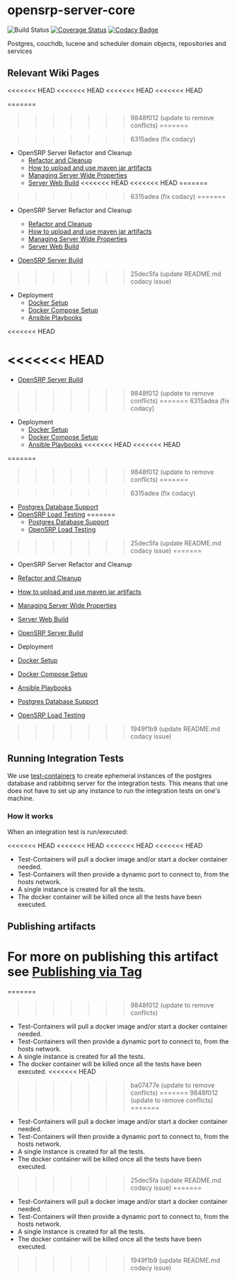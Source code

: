 # opensrp-server-core

![Build Status](https://github.com/opensrp/opensrp-server-core/actions/workflows/ci.yml/badge.svg)
[![Coverage Status](https://coveralls.io/repos/github/opensrp/opensrp-server-core/badge.svg?branch=v2)](https://coveralls.io/github/opensrp/opensrp-server-core?branch=v2)
[![Codacy Badge](https://app.codacy.com/project/badge/Grade/a149805a96c547acaa3bca1d25858e0b)](https://www.codacy.com/gh/opensrp/opensrp-server-core/dashboard?utm_source=github.com&amp;utm_medium=referral&amp;utm_content=OpenSRP/opensrp-server-core&amp;utm_campaign=Badge_Grade)

Postgres, couchdb, lucene and scheduler domain objects, repositories and services

## Relevant Wiki Pages

<<<<<<< HEAD
<<<<<<< HEAD
<<<<<<< HEAD
<<<<<<< HEAD

=======
>>>>>>> 9848f012 (update to remove conflicts)
=======

>>>>>>> 6315adea (fix codacy)
* OpenSRP Server Refactor and Cleanup
  * [Refactor and Cleanup](https://smartregister.atlassian.net/wiki/spaces/Documentation/pages/562659330/OpenSRP+Server+Refactor+and+Clean+up)
  * [How to upload and use maven jar artifacts](https://smartregister.atlassian.net/wiki/spaces/Documentation/pages/564428801/How+to+upload+and+use+maven+jar+artifacts)
  * [Managing Server Wide Properties](https://smartregister.atlassian.net/wiki/spaces/Documentation/pages/602570753/Managing+Server+Wide+Properties)
  * [Server Web Build](https://smartregister.atlassian.net/wiki/spaces/Documentation/pages/616595457/Server+Web+Build)
<<<<<<< HEAD
<<<<<<< HEAD
=======
>>>>>>> 6315adea (fix codacy)
=======
  * OpenSRP Server Refactor and Cleanup
    * [Refactor and Cleanup](https://smartregister.atlassian.net/wiki/spaces/Documentation/pages/562659330/OpenSRP+Server+Refactor+and+Clean+up)
    * [How to upload and use maven jar artifacts](https://smartregister.atlassian.net/wiki/spaces/Documentation/pages/564428801/How+to+upload+and+use+maven+jar+artifacts)
    * [Managing Server Wide Properties](https://smartregister.atlassian.net/wiki/spaces/Documentation/pages/602570753/Managing+Server+Wide+Properties)
    * [Server Web Build](https://smartregister.atlassian.net/wiki/spaces/Documentation/pages/616595457/Server+Web+Build)

  * [OpenSRP Server Build](https://smartregister.atlassian.net/wiki/display/Documentation/OpenSRP+Server+Build)
>>>>>>> 25dec5fa (update README.md codacy issue)

  * Deployment
    * [Docker Setup](https://smartregister.atlassian.net/wiki/display/Documentation/Docker+Setup)
    * [Docker Compose Setup](https://smartregister.atlassian.net/wiki/spaces/Documentation/pages/52690976/Docker+Compose+Setup)
    * [Ansible Playbooks](https://smartregister.atlassian.net/wiki/spaces/Documentation/pages/540901377/Ansible+Playbooks)

<<<<<<< HEAD

<<<<<<< HEAD
=======
* [OpenSRP Server Build](https://smartregister.atlassian.net/wiki/display/Documentation/OpenSRP+Server+Build)
>>>>>>> 9848f012 (update to remove conflicts)
=======
>>>>>>> 6315adea (fix codacy)
* Deployment
  * [Docker Setup](https://smartregister.atlassian.net/wiki/display/Documentation/Docker+Setup)
  * [Docker Compose Setup](https://smartregister.atlassian.net/wiki/spaces/Documentation/pages/52690976/Docker+Compose+Setup)
  * [Ansible Playbooks](https://smartregister.atlassian.net/wiki/spaces/Documentation/pages/540901377/Ansible+Playbooks)
<<<<<<< HEAD
<<<<<<< HEAD


=======
>>>>>>> 9848f012 (update to remove conflicts)
=======


>>>>>>> 6315adea (fix codacy)
* [Postgres Database Support](https://smartregister.atlassian.net/wiki/spaces/Documentation/pages/251068417/Postgres+Database+Support+as+Main+Datastore)
* [OpenSRP Load Testing](https://smartregister.atlassian.net/wiki/spaces/Documentation/pages/268075009/OpenSRP+Load+Testing)
=======
  * [Postgres Database Support](https://smartregister.atlassian.net/wiki/spaces/Documentation/pages/251068417/Postgres+Database+Support+as+Main+Datastore)
  * [OpenSRP Load Testing](https://smartregister.atlassian.net/wiki/spaces/Documentation/pages/268075009/OpenSRP+Load+Testing)
>>>>>>> 25dec5fa (update README.md codacy issue)
=======
*   OpenSRP Server Refactor and Cleanup
  *   [Refactor and Cleanup](https://smartregister.atlassian.net/wiki/spaces/Documentation/pages/562659330/OpenSRP+Server+Refactor+and+Clean+up)
  *   [How to upload and use maven jar artifacts](https://smartregister.atlassian.net/wiki/spaces/Documentation/pages/564428801/How+to+upload+and+use+maven+jar+artifacts)
  *   [Managing Server Wide Properties](https://smartregister.atlassian.net/wiki/spaces/Documentation/pages/602570753/Managing+Server+Wide+Properties)
  *   [Server Web Build](https://smartregister.atlassian.net/wiki/spaces/Documentation/pages/616595457/Server+Web+Build)

  *   [OpenSRP Server Build](https://smartregister.atlassian.net/wiki/display/Documentation/OpenSRP+Server+Build)
*   Deployment
  *   [Docker Setup](https://smartregister.atlassian.net/wiki/display/Documentation/Docker+Setup)
  *   [Docker Compose Setup](https://smartregister.atlassian.net/wiki/spaces/Documentation/pages/52690976/Docker+Compose+Setup)
  *   [Ansible Playbooks](https://smartregister.atlassian.net/wiki/spaces/Documentation/pages/540901377/Ansible+Playbooks)

  *   [Postgres Database Support](https://smartregister.atlassian.net/wiki/spaces/Documentation/pages/251068417/Postgres+Database+Support+as+Main+Datastore)
  *   [OpenSRP Load Testing](https://smartregister.atlassian.net/wiki/spaces/Documentation/pages/268075009/OpenSRP+Load+Testing)
>>>>>>> 1949f1b9 (update README.md codacy issue)

## Running Integration Tests

We use [test-containers](https://github.com/testcontainers/testcontainers-java) to create ephemeral instances of the
postgres database and rabbitmq server for the integration tests. This means that one does not have to set up any
instance to run the integration tests on one's machine.

### How it works

When an integration test is run/executed:

<<<<<<< HEAD
<<<<<<< HEAD
<<<<<<< HEAD
<<<<<<< HEAD
*   Test-Containers will pull a docker image and/or start a docker container needed.
*   Test-Containers will then provide a dynamic port to connect to, from the hosts network.
*   A single instance is created for all the tests.
*   The docker container will be killed once all the tests have been executed.

## Publishing artifacts

For more on publishing this artifact see [Publishing via Tag](https://smartregister.atlassian.net/wiki/spaces/Documentation/pages/3013902337/How+to+set+up+Server+Library+artifact+CI+CD+on+Github#Publishing-via-TAG)
=======
=======
>>>>>>> 9848f012 (update to remove conflicts)
* Test-Containers will pull a docker image and/or start a docker container needed.
* Test-Containers will then provide a dynamic port to connect to, from the hosts network.
* A single instance is created for all the tests.
* The docker container will be killed once all the tests have been executed.
<<<<<<< HEAD
>>>>>>> ba07477e (update to remove conflicts)
=======
>>>>>>> 9848f012 (update to remove conflicts)
=======
  * Test-Containers will pull a docker image and/or start a docker container needed.
  * Test-Containers will then provide a dynamic port to connect to, from the hosts network.
  * A single instance is created for all the tests.
  * The docker container will be killed once all the tests have been executed.
>>>>>>> 25dec5fa (update README.md codacy issue)
=======
  *   Test-Containers will pull a docker image and/or start a docker container needed.
  *   Test-Containers will then provide a dynamic port to connect to, from the hosts network.
  *   A single instance is created for all the tests.
  *   The docker container will be killed once all the tests have been executed.
>>>>>>> 1949f1b9 (update README.md codacy issue)

